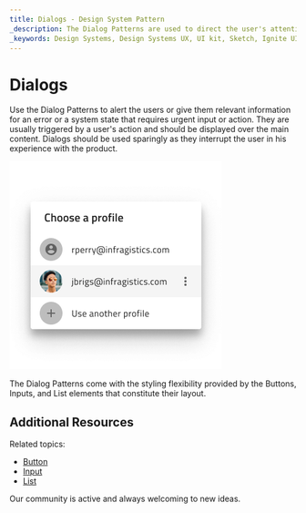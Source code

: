 ```yaml
---
title: Dialogs - Design System Pattern
_description: The Dialog Patterns are used to direct the user's attention toward important information and/or action they need to take.
_keywords: Design Systems, Design Systems UX, UI kit, Sketch, Ignite UI for Angular, Sketch to Angular, Angular, Angular Design System, Export code from Sketch, Design Kits for Angular, Sketch HTML, Sketch to HTML, Sketch UI kits, Figma, Figma to Angular, Export code from Figma, Figma HTML, Figma to HTML, Figma UI kits
---
```


# Dialogs

Use the Dialog Patterns to alert the users or give them relevant information for an error or a system state that requires urgent input or action. They are usually triggered by a user's action and should be displayed over the main content. Dialogs should be used sparingly as they interrupt the user in his experience with the product.

<img class="responsive-img" src="../images/dialogs_demo.png" srcset="../images/dialogs_demo@2x.png 2x" />

The Dialog Patterns come with the styling flexibility provided by the Buttons, Inputs, and List elements that constitute their layout.

## Additional Resources

Related topics:

- [Button](../components/button.md)
- [Input](../components/input.md)
- [List](../components/list.md)
  <div class="divider--half"></div>

Our community is active and always welcoming to new ideas.
